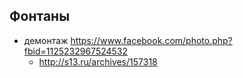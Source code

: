 ## Фонтаны

- демонтаж https://www.facebook.com/photo.php?fbid=1125232967524532
  - http://s13.ru/archives/157318
